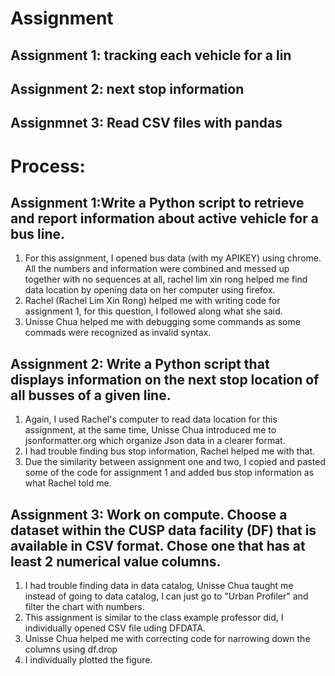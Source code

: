 # Assignment
## Assignment 1: tracking each vehicle for a lin
## Assignment 2: next stop information
## Assignmnet 3: Read CSV files with pandas

# Process:
## Assignment 1:Write a Python script to retrieve and report information about active vehicle for a bus line.
1. For this assignment, I opened bus data (with my APIKEY) using chrome. All the numbers and information were combined and messed up together with no sequences
   at all, rachel lim xin rong helped me find data location by opening data on her computer using firefox.
2. Rachel (Rachel Lim Xin Rong) helped me with writing code for assignment 1, for this question, I followed along what she said. 
3. Unisse Chua helped me with debugging some commands as some commads were recognized as invalid syntax.

## Assignment 2: Write a Python script that displays information on the next stop location of all busses of a given line.
1. Again, I used Rachel's computer to read data location for this assignment, at the same time, Unisse Chua introduced me to jsonformatter.org
   which organize Json data in a clearer format. 
2. I had trouble finding bus stop information, Rachel helped me with that. 
3. Due the similarity between assignment one and two, I copied and pasted some of the code for assignment 1 and added bus stop information as 
   what Rachel told me.
 
## Assignment 3: Work on compute. Choose a dataset within the CUSP data facility (DF) that is available in CSV format. Chose one that has at least 2 numerical value columns.
1. I had trouble finding data in data catalog, Unisse Chua taught me instead of going to data catalog, I can just go to "Urban Profiler" and filter the chart with numbers.
2. This assignment is similar to the class example professor did, I individually opened CSV file uding DFDATA.
3. Unisse Chua helped me with correcting code for narrowing down the columns using df.drop 
4. I individually plotted the figure.
